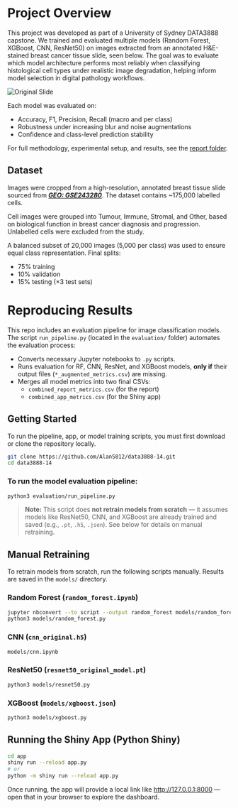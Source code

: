 # Project Overview

This project was developed as part of a University of Sydney DATA3888 capstone. We trained and evaluated multiple models (Random Forest, XGBoost, CNN, ResNet50) on images extracted from an annotated H&E-stained breast cancer tissue slide, seen below. The goal was to evaluate which model architecture performs most reliably when classifying histological cell types under realistic image degradation, helping inform model selection in digital pathology workflows.

![Original Slide](slide_image.png)

Each model was evaluated on:
- Accuracy, F1, Precision, Recall (macro and per class)
- Robustness under increasing blur and noise augmentations
- Confidence and class-level prediction stability

For full methodology, experimental setup, and results, see the [report folder](report/).

## Dataset

Images were cropped from a high-resolution, annotated breast tissue slide sourced from ***[GEO: GSE243280](https://www.ncbi.nlm.nih.gov/geo/query/acc.cgi?acc=GSE243280)***. The dataset contains ~175,000 labelled cells.

Cell images were grouped into Tumour, Immune, Stromal, and Other, based on biological function in breast cancer diagnosis and progression. Unlabelled cells were excluded from the study.

A balanced subset of 20,000 images (5,000 per class) was used to ensure equal class representation. Final splits:
- 75% training
- 10% validation
- 15% testing (×3 test sets)

# Reproducing Results

This repo includes an evaluation pipeline for image classification models. The script `run_pipeline.py` (located in the `evaluation/` folder) automates the evaluation process:

- Converts necessary Jupyter notebooks to `.py` scripts.
- Runs evaluation for RF, CNN, ResNet, and XGBoost models, **only if** their output files (`*_augmented_metrics.csv`) are missing.
- Merges all model metrics into two final CSVs:  
  - `combined_report_metrics.csv` (for the report)  
  - `combined_app_metrics.csv` (for the Shiny app)

## Getting Started

To run the pipeline, app, or model training scripts, you must first download or clone the repository locally.

```bash
git clone https://github.com/AlanS812/data3888-14.git
cd data3888-14
```

### To run the model evaluation pipeline:

```bash
python3 evaluation/run_pipeline.py
```

> **Note:** This script does **not retrain models from scratch** — it assumes models like ResNet50, CNN, and XGBoost are already trained and saved (e.g., `.pt`, `.h5`, `.json`). See below for details on manual retraining.

## Manual Retraining

To retrain models from scratch, run the following scripts manually. Results are saved in the `models/` directory.

### Random Forest (`random_forest.ipynb`)
```bash
jupyter nbconvert --to script --output random_forest models/random_forest.ipynb
python3 models/random_forest.py
```
### CNN (`cnn_original.h5`)
```bash
models/cnn.ipynb
```
### ResNet50 (`resnet50_original_model.pt`)
```bash
python3 models/resnet50.py
```

### XGBoost (`models/xgboost.json`)
```bash
python3 models/xgboost.py
```

## Running the Shiny App (Python Shiny)

```bash
cd app
shiny run --reload app.py
# or
python -m shiny run --reload app.py
```
Once running, the app will provide a local link like http://127.0.0.1:8000 — open that in your browser to explore the dashboard.